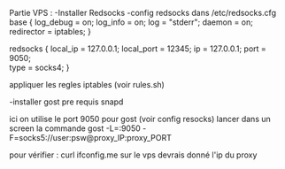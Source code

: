 Partie VPS : 
-Installer Redsocks
-config redsocks dans /etc/redsocks.cfg
  base {
 log_debug = on;
 log_info = on;	
 log = "stderr";
 daemon = on;
 redirector = iptables;
}

redsocks {
 local_ip = 127.0.0.1;
 local_port = 12345; 
 ip = 127.0.0.1;
 port = 9050;     
 type = socks4;
}

appliquer les regles iptables (voir rules.sh)

-installer gost 
pre requis snapd

ici on utilise le port 9050 pour gost (voir config resocks)
lancer dans un screen la commande 
gost -L=:9050 -F=socks5://user:psw@proxy_IP:proxy_PORT


pour vérifier : 
curl ifconfig.me
sur le vps devrais donné l'ip du proxy


